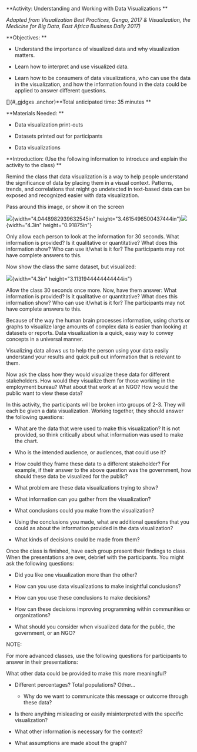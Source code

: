 **Activity: Understanding and Working with Data Visualizations **

*Adapted from Visualization Best Practices, Gengo, 2017 & Visualization,
the Medicine for Big Data, East Africa Business Daily 2017)*

**Objectives: **

-   Understand the importance of visualized data and why visualization
    matters.

-   Learn how to interpret and use visualized data.

-   Learn how to be consumers of data visualizations, who can use the
    data in the visualization, and how the information found in the data
    could be applied to answer different questions.

[]{#_gjdgxs .anchor}**Total anticipated time: 35 minutes **

**Materials Needed: **

-   Data visualization print-outs

-   Datasets printed out for participants

-   Data visualizations

**Introduction: (Use the following information to introduce and explain
the activity to the class) **

Remind the class that data visualization is a way to help people
understand the significance of data by placing them in a visual context.
Patterns, trends, and correlations that might go undetected in
text-based data can be exposed and recognized easier with data
visualization.

Pass around this image, or show it on the screen

![](media/image1.png){width="4.0448982939632545in"
height="3.4615496500437444in"}![](media/image2.png){width="4.3in"
height="0.91875in"}

Only allow each person to look at the information for 30 seconds. What
information is provided? Is it qualitative or quantitative? What does
this information show? Who can use it/what is it for? The participants
may not have complete answers to this.

Now show the class the same dataset, but visualized:

![](media/image3.png){width="4.3in" height="3.1131944444444444in"}

Allow the class 30 seconds once more. Now, have them answer: What
information is provided? Is it qualitative or quantitative? What does
this information show? Who can use it/what is it for? The participants
may not have complete answers to this.

Because of the way the human brain processes information, using charts
or graphs to visualize large amounts of complex data is easier than
looking at datasets or reports. Data visualization is a quick, easy way
to convey concepts in a universal manner.

Visualizing data allows us to help the person using your data easily
understand your results and quick pull out information that is relevant
to them.

Now ask the class how they would visualize these data for different
stakeholders. How would they visualize them for those working in the
employment bureau? What about that work at an NGO? How would the public
want to view these data?

In this activity, the participants will be broken into groups of 2-3.
They will each be given a data visualization. Working together, they
should answer the following questions:

-   What are the data that were used to make this visualization? It is
    not provided, so think critically about what information was used to
    make the chart.

-   Who is the intended audience, or audiences, that could use it?

-   How could they frame these data to a different stakeholder? For
    example, if their answer to the above question was the government,
    how should these data be visualized for the public?

-   What problem are these data visualizations trying to show?

-   What information can you gather from the visualization?

-   What conclusions could you make from the visualization?

-   Using the conclusions you made, what are additional questions that
    you could as about the information provided in the data
    visualization?

-   What kinds of decisions could be made from them?

Once the class is finished, have each group present their findings to
class. When the presentations are over, debrief with the participants.
You might ask the following questions:

-   Did you like one visualization more than the other?

-   How can you use data visualizations to make insightful conclusions?

-   How can you use these conclusions to make decisions?

-   How can these decisions improving programming within communities or
    organizations?

-   What should you consider when visualized data for the public, the
    government, or an NGO?

NOTE:

For more advanced classes, use the following questions for participants
to answer in their presentations:

What other data could be provided to make this more meaningful?

-   Different percentages? Total populations? Other...

    -   Why do we want to communicate this message or outcome through
        these data?

-   Is there anything misleading or easily misinterpreted with the
    specific visualization?

-   What other information is necessary for the context?

-   What assumptions are made about the graph?
